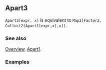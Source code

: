 ## Apart3

`Apart3[expr, x]` is equivalent to `Map2[Factor2, Collect2[Apart1[expr,x],x]]`.

### See also

[Overview](Extra/FeynCalc.md), [Apart1](Apart1.md).

### Examples